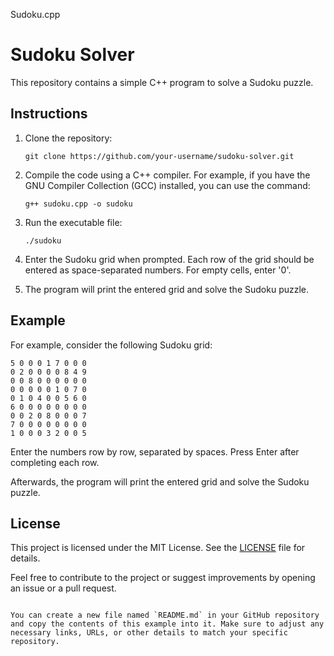 Sudoku.cpp
# Sudoku Solver

This repository contains a simple C++ program to solve a Sudoku puzzle.

## Instructions

1. Clone the repository:

    ```shell
    git clone https://github.com/your-username/sudoku-solver.git
    ```

2. Compile the code using a C++ compiler. For example, if you have the GNU Compiler Collection (GCC) installed, you can use the command:

    ```shell
    g++ sudoku.cpp -o sudoku
    ```

3. Run the executable file:

    ```shell
    ./sudoku
    ```

4. Enter the Sudoku grid when prompted. Each row of the grid should be entered as space-separated numbers. For empty cells, enter '0'.

5. The program will print the entered grid and solve the Sudoku puzzle.

## Example

For example, consider the following Sudoku grid:

```
5 0 0 0 1 7 0 0 0
0 2 0 0 0 0 8 4 9
0 0 8 0 0 0 0 0 0
0 0 0 0 0 1 0 7 0
0 1 0 4 0 0 5 6 0
6 0 0 0 0 0 0 0 0
0 0 2 0 8 0 0 0 7
7 0 0 0 0 0 0 0 0
1 0 0 0 3 2 0 0 5
```

Enter the numbers row by row, separated by spaces. Press Enter after completing each row.

Afterwards, the program will print the entered grid and solve the Sudoku puzzle.

## License

This project is licensed under the MIT License. See the [LICENSE](LICENSE) file for details.

Feel free to contribute to the project or suggest improvements by opening an issue or a pull request.
```

You can create a new file named `README.md` in your GitHub repository and copy the contents of this example into it. Make sure to adjust any necessary links, URLs, or other details to match your specific repository.
